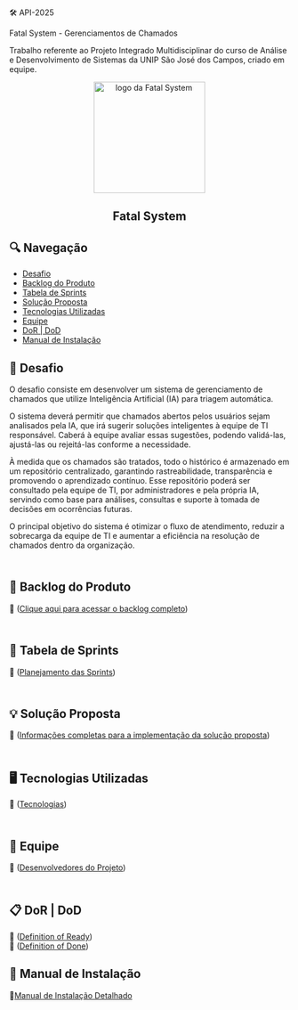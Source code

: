 🛠️ API-2025

Fatal System - Gerenciamentos de Chamados


Trabalho referente ao Projeto Integrado Multidisciplinar do curso de Análise e Desenvolvimento de Sistemas da  UNIP  São José dos Campos, criado em equipe.

<p align="center">
      <img src="https://avatars.githubusercontent.com/u/203549358?v=4" alt="logo da Fatal System" width="200">
      <h2 align="center"> Fatal System</h2>

## 🔍 Navegação 
 * [Desafio](#desafio) 
 * [Backlog do Produto](#backlog)
 * [Tabela de Sprints](#sprints)
 * [Solução Proposta](#solucao)
 * [Tecnologias Utilizadas](#tecnologias)
 * [Equipe](#equipe)
 * [DoR | DoD](#dordod)
 * [Manual de Instalação](#manual)   

## 🚧 Desafio <a id="desafio"></a>
O desafio consiste em desenvolver um sistema de gerenciamento de chamados que utilize Inteligência Artificial (IA) para triagem automática.

O sistema deverá permitir que chamados abertos pelos usuários sejam analisados pela IA, que irá sugerir soluções inteligentes à equipe de TI responsável. Caberá à equipe avaliar essas sugestões, podendo validá-las, ajustá-las ou rejeitá-las conforme a necessidade.

À medida que os chamados são tratados, todo o histórico é armazenado em um repositório centralizado, garantindo rastreabilidade, transparência e promovendo o aprendizado contínuo. Esse repositório poderá ser consultado pela equipe de TI, por administradores e pela própria IA, servindo como base para análises, consultas e suporte à tomada de decisões em ocorrências futuras.

O principal objetivo do sistema é otimizar o fluxo de atendimento, reduzir a sobrecarga da equipe de TI e aumentar a eficiência na resolução de chamados dentro da organização.

## <br>🎯 Backlog do Produto <a id="backlog"></a>

📁 ([Clique aqui para acessar o backlog completo](https://github.com/allyssanmarie/API-2025/blob/main/BACKLOG.md))


## <br>📅 Tabela de Sprints <a id="sprints"></a>
📁 ([Planejamento das Sprints](https://github.com/allyssanmarie/API-2025/blob/main/cronograma.md))


## <br>💡 Solução Proposta <a id="solucao"></a>

📁 ([Informações completas para a implementação da solução proposta](https://github.com/allyssanmarie/API-2025/blob/main/Solu%C3%A7%C3%A3oProposta.md))

## <br>🖥️ Tecnologias Utilizadas <a id="tecnologias"></a>

📁 ([Tecnologias](https://github.com/allyssanmarie/API-2025/blob/main/tecnologia.md))

## <br> 👥 Equipe <a id="equipe"></a>

📁 ([Desenvolvedores do Projeto](https://github.com/allyssanmarie/API-2025/blob/main/equipe.md))

## <br>📋 DoR | DoD <a id="dordod"></a>

📁 ([Definition of Ready](https://github.com/allyssanmarie/API-2025/blob/main/DoR.md))
<br> 📁 ([Definition of Done](https://github.com/allyssanmarie/API-2025/blob/main/DoD.md))

## 📖 Manual de Instalação <a id="manual"></a>

📁[Manual de Instalação Detalhado](https://github.com/allyssanmarie/API-2025/blob/main/manual.md)























